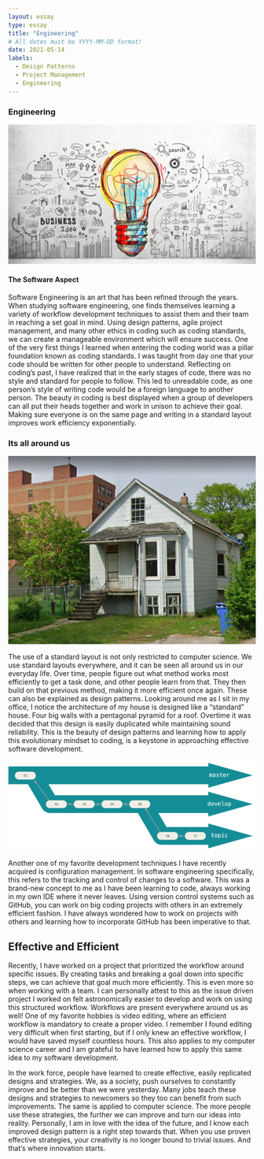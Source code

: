 ```yaml
---
layout: essay
type: essay
title: "Engineering"
# All dates must be YYYY-MM-DD format!
date: 2021-05-14
labels:
  - Design Patterns
  - Project Management
  - Engineering
---
```




### Engineering

<img class="ui medium left floated image" src="../images/innovation.jpg">

#### The Software Aspect

Software Engineering is an art that has been refined through the years. When studying software engineering, one finds themselves learning a variety of workflow development techniques to assist them and their team in reaching a set goal in mind. Using design patterns, agile project management, and many other ethics in coding such as coding standards, we can create a manageable environment which will ensure success.
One of the very first things I learned when entering the coding world was a pillar foundation known as coding standards. I was taught from day one that your code should be written for other people to understand. Reflecting on coding’s past, I have realized that in the early stages of code, there was no style and standard for people to follow. This led to unreadable code, as one person’s style of writing code would be a foreign language to another person. The beauty in coding is best displayed when a group of developers can all put their heads together and work in unison to achieve their goal. Making sure everyone is on the same page and writing in a standard layout improves work efficiency exponentially.

### Its all around us

<img class="ui medium left floated image" src="../images/house.png">

The use of a standard layout is not only restricted to computer science. We use standard layouts everywhere, and it can be seen all around us in our everyday life. Over time, people figure out what method works most efficiently to get a task done, and other people learn from that. They then build on that previous method, making it more efficient once again. These can also be explained as design patterns. Looking around me as I sit in my office, I notice the architecture of my house is designed like a “standard” house. Four big walls with a pentagonal pyramid for a roof. Overtime it was decided that this design is easily duplicated while maintaining sound reliability. This is the beauty of design patterns and learning how to apply this evolutionary mindset to coding, is a keystone in approaching effective software development.

<img class="ui medium left floated image" src="../images/branches.png">

Another one of my favorite development techniques I have recently acquired is configuration management. In software engineering specifically, this refers to the tracking and control of changes to a software. This was a brand-new concept to me as I have been learning to code, always working in my own IDE where it never leaves. Using version control systems such as GitHub, you can work on big coding projects with others in an extremely efficient fashion.  I have always wondered how to work on projects with others and learning how to incorporate GitHub has been imperative to that.

## Effective and Efficient
Recently, I have worked on a project that prioritized the workflow around specific issues. By creating tasks and breaking a goal down into specific steps, we can achieve that goal much more efficiently. This is even more so when working with a team. I can personally attest to this as the issue driven project I worked on felt astronomically easier to develop and work on using this structured workflow. Workflows are present everywhere around us as well! One of my favorite hobbies is video editing, where an efficient workflow is mandatory to create a proper video. I remember I found editing very difficult when first starting, but if I only knew an effective workflow, I would have saved myself countless hours. This also applies to my computer science career and I am grateful to have learned how to apply this same idea to my software development.

In the work force, people have learned to create effective, easily replicated designs and strategies. We, as a society, push ourselves to constantly improve and be better than we were yesterday. Many jobs teach these designs and strategies to newcomers so they too can benefit from such improvements. The same is applied to computer science. The more people use these strategies, the further we can improve and turn our ideas into reality. Personally, I am in love with the idea of the future, and I know each improved design pattern is a right step towards that. When you use proven effective strategies, your creativity is no longer bound to trivial issues. And that’s where innovation starts.

